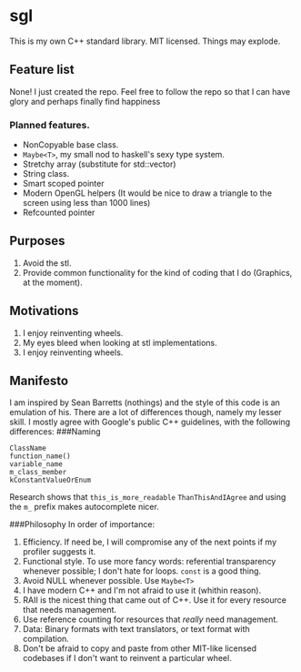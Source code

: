 sgl
===

This is my own C++ standard library. MIT licensed. Things may explode.

Feature list
------------
None! I just created the repo. Feel free to follow the repo so that I can have glory and perhaps finally find happiness

### Planned features.
* NonCopyable base class.
* `Maybe<T>`, my small nod to haskell's sexy type system.
* Stretchy array (substitute for std::vector)
* String class.
* Smart scoped pointer
* Modern OpenGL helpers (It would be nice to draw a triangle to the screen using less than 1000 lines)
* Refcounted pointer

Purposes
--------
1. Avoid the stl.
2. Provide common functionality for the kind of coding that I do (Graphics, at the moment).

Motivations
-----------
1. I enjoy reinventing wheels.
2. My eyes bleed when looking at stl implementations.
3. I enjoy reinventing wheels.

Manifesto
---------
I am inspired by Sean Barretts (nothings) and the style of this code is an emulation of his.
There are a lot of differences though, namely my lesser skill.
I mostly agree with Google's public C++ guidelines, with the following differences:
###Naming
```
ClassName
function_name()
variable_name
m_class_member
kConstantValueOrEnum
```
Research shows that `this_is_more_readable` `ThanThisAndIAgree` and using the `m_` prefix makes autocomplete nicer.

###Philosophy
In order of importance:

1. Efficiency. If need be, I will compromise any of the next points if my profiler suggests it.
2. Functional style. To use more fancy words: referential transparency whenever possible; I don't hate for loops. `const` is a good thing.
3. Avoid NULL whenever possible. Use `Maybe<T>`
4. I have modern C++ and I'm not afraid to use it (whithin reason).
5. RAII is the nicest thing that came out of C++. Use it for every resource that needs management.
6. Use reference counting for resources that *really* need management.
7. Data: Binary formats with text translators, or text format with compilation.
8. Don't be afraid to copy and paste from other MIT-like licensed codebases if I don't want to reinvent a particular wheel.
